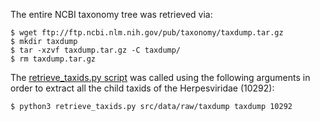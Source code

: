 The entire NCBI taxonomy tree was retrieved via:
```shell
$ wget ftp://ftp.ncbi.nlm.nih.gov/pub/taxonomy/taxdump.tar.gz
$ mkdir taxdump
$ tar -xzvf taxdump.tar.gz -C taxdump/
$ rm taxdump.tar.gz
```

The [retrieve_taxids.py script](../src/data_prep/retrieve_taxids.py) was called using the following arguments in order to extract all the child taxids of the Herpesviridae (10292):

```shell
$ python3 retrieve_taxids.py src/data/raw/taxdump taxdump 10292
```
